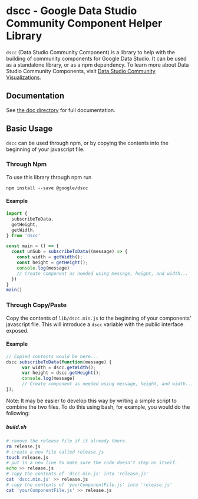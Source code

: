 # dscc - Google Data Studio Community Component Helper Library

`dscc` (Data Studio Community Component) is a library to help with the building
of community components for Google Data Studio. It can be used as a standalone
library, or as a npm dependency. To learn more about Data Studio Community
Components, visit [Data Studio Community Visualizations][dscv-devsite].

## Documentation

See [the doc directory][docs] for full documentation.

## Basic Usage

`dscc` can be used through npm, or by copying the contents into the beginning of
your javascript file.

### Through Npm

To use this library through npm run

```shell
npm install --save @google/dscc
```

#### Example

```javascript
import {
  subscribeToData,
  getHeight,
  getWidth,
} from 'dscc'

const main = () => {
  const unSub = subscribeToData((message) => {
    const width = getWidth();
    const height = getHeight();
    console.log(message)
    // Create component as needed using message, height, and width...
  })
}
main()
```

### Through Copy/Paste

Copy the contents of `lib/dscc.min.js` to the beginning of your components'
javascript file. This will introduce a `dscc` variable with the public interface
exposed.

#### Example

```javascript
// Copied contents would be here...
dscc.subscribeToData(function(message) {
      var width = dscc.getWidth();
      var height = dscc.getHeight();
      console.log(message)
      // Create component as needed using message, height, and width...
});
```

Note: It may be easier to develop this way by writing a simple script to combine
the two files. To do this using bash, for example, you would do the following:

##### build.sh

```bash
# remove the release file if it already there.
rm release.js
# create a new file called release.js
touch release.js
# put in a new line to make sure the code doesn't step on itself.
echo >> release.js
# copy the contents of 'dscc.min.js' into 'release.js'
cat 'dscc.min.js' >> release.js
# copy the contents of 'yourComponentFile.js' into 'release.js'
cat 'yourComponentFile.js' >> release.js
```

[dscv-devsite]: https://developers.google.com/datastudio/visualization/
[docs]: https://github.com/googledatastudio/ds-component/blob/master/docs/
